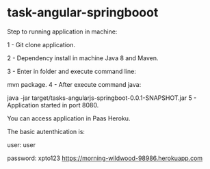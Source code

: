 # task-angular-springbooot
Step to running application in machine:

1 - Git clone application.

2 - Dependency install in machine Java 8 and Maven.

3 - Enter in folder and execute command line:

mvn package.
4 - After execute command java:

java -jar target/tasks-angularjs-springboot-0.0.1-SNAPSHOT.jar
5 - Application started in port 8080.

You can access application in Paas Heroku.

The basic autenthication is:

user: user

password: xpto123
https://morning-wildwood-98986.herokuapp.com
